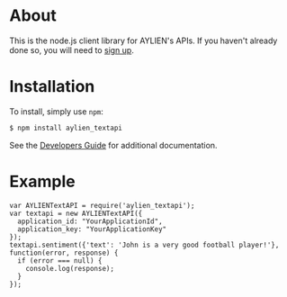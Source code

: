 About
=====

This is the node.js client library for AYLIEN's APIs. If you haven't already done so, you will need to [sign up](https://developer.aylien.com/signup).

Installation
============

To install, simply use `npm`:

```bash
$ npm install aylien_textapi
```

See the [Developers Guide](https://developer.aylien.com/docs) for additional documentation.

Example
=======

```node
var AYLIENTextAPI = require('aylien_textapi');
var textapi = new AYLIENTextAPI({
  application_id: "YourApplicationId",
  application_key: "YourApplicationKey"
});
textapi.sentiment({'text': 'John is a very good football player!'}, function(error, response) {
  if (error === null) {
    console.log(response);
  }
});
```
